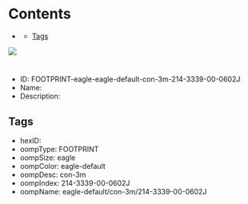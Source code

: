 



Contents
========

* [](#)
	* [Tags](#tags)
  
![][im]
# 

- ID: FOOTPRINT-eagle-eagle-default-con-3m-214-3339-00-0602J
- Name: 
- Description: 

## Tags

- hexID: 
- oompType: FOOTPRINT
- oompSize: eagle
- oompColor: eagle-default
- oompDesc: con-3m
- oompIndex: 214-3339-00-0602J
- oompName: eagle-default/con-3m/214-3339-00-0602J



[im]: image.png
